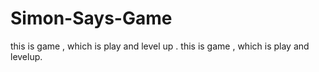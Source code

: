# Simon-Says-Game
this is game , which is play and level up .
this is game , which is play and levelup.
